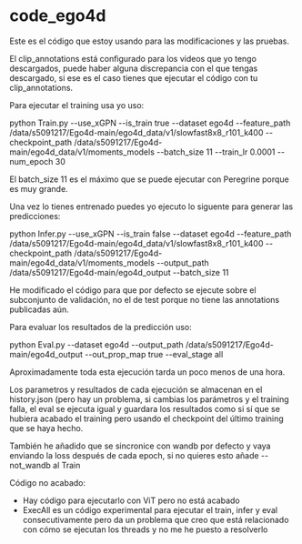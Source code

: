 # code_ego4d

Este es el código que estoy usando para las modificaciones y las pruebas.

El clip_annotations está configurado para los videos que yo tengo descargados, puede haber alguna discrepancia con el que tengas descargado, si ese es el caso tienes que ejecutar el código con tu clip_annotations.

Para ejecutar el training usa yo uso:

python Train.py --use_xGPN --is_train true --dataset ego4d --feature_path /data/s5091217/Ego4d-main/ego4d_data/v1/slowfast8x8_r101_k400 --checkpoint_path /data/s5091217/Ego4d-main/ego4d_data/v1/moments_models --batch_size 11 --train_lr 0.0001 --num_epoch 30

El batch_size 11 es el máximo que se puede ejecutar con Peregrine porque es muy grande.

Una vez lo tienes entrenado puedes yo ejecuto lo siguente para generar las predicciones:

python Infer.py  --use_xGPN --is_train false --dataset ego4d --feature_path /data/s5091217/Ego4d-main/ego4d_data/v1/slowfast8x8_r101_k400 --checkpoint_path /data/s5091217/Ego4d-main/ego4d_data/v1/moments_models  --output_path /data/s5091217/Ego4d-main/ego4d_output --batch_size 11

He modificado el código para que por defecto se ejecute sobre el subconjunto de validación, no el de test porque no tiene las annotations publicadas aún.

Para evaluar los resultados de la predicción uso:

python Eval.py --dataset ego4d --output_path /data/s5091217/Ego4d-main/ego4d_output --out_prop_map true --eval_stage all

Aproximadamente toda esta ejecución tarda un poco menos de una hora.

Los parametros y resultados de cada ejecución se almacenan en el history.json (pero hay un problema, si cambias los parámetros y el training falla, el eval se ejecuta igual y guardara los resultados como si sí que se hubiera acabado el training pero usando el checkpoint del último training que se haya hecho.

También he añadido que se sincronice con wandb por defecto y vaya enviando la loss después de cada epoch, si no quieres esto añade --not_wandb al Train

Código no acabado:
- Hay código para ejecutarlo con ViT pero no está acabado
- ExecAll es un código experimental para ejecutar el train, infer y eval consecutivamente pero da un problema que creo que está relacionado con cómo se ejecutan los threads y no me he puesto a resolverlo

